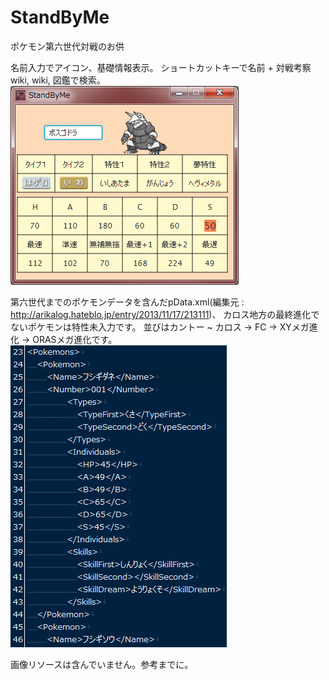 # StandByMe
ポケモン第六世代対戦のお供

名前入力でアイコン、基礎情報表示。
ショートカットキーで名前 + 対戦考察wiki, wiki, 図鑑で検索。
![image_alt_text](https://github.com/KingC100/StandByMe/blob/master/pr.png?raw=true)

第六世代までのポケモンデータを含んだpData.xml(編集元 : http://arikalog.hateblo.jp/entry/2013/11/17/213111)、
カロス地方の最終進化でないポケモンは特性未入力です。
並びはカントー ~ カロス -> FC -> XYメガ進化 -> ORASメガ進化です。
![image_alt_text](https://github.com/KingC100/StandByMe/blob/master/pData_capture.png?raw=true)

画像リソースは含んでいません。参考までに。